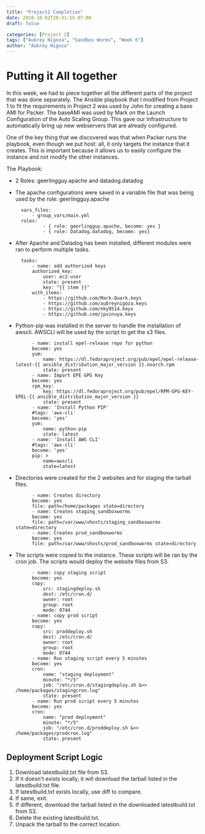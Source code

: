 ```yaml
---
title: "Project2 Completion"
date: 2018-10-02T20:31:55-07:00
draft: false

categories: [Project 2]
tags: ["Aubrey Nigoza", "Sandbox Worms", "Week 6"]
author: "Aubrey Nigoza"
---
```

# Putting it All together #

In this week, we had to piece together all the different parts of the project that was done separately. The Ansible playbook that I modified from Project 1 to fit the requirements in Project 2 was used by John for creating a base AMI for Packer. The baseAMI was used by Mark on the Launch Configuration of the Auto Scaling Group. This gave our Infrastructure to automatically bring up new webservers that are already configured. 

One of the key thing that we discovered was that when Packer runs the playbook, even though we put host: all, it only targets the instance that it creates. This is important because it allows us to easily configure the instance and not modify the other instances.

The Playbook:

- 2 Roles: geerlingguy.apache and datadog.datadog
- The apache configurations were saved in a variable file that was being used by the role: geerlingguy.apache

        vars_files:
            - group_vars/main.yml
        roles:
                - { role: geerlingguy.apache, become: yes }
                - { role: Datadog.datadog, become: yes}

- After Apache and Datadog has been installed, different modules were ran to perform multiple tasks.


        
        tasks:
            - name: add authorized keys
            authorized_key:
                user: ec2-user
                state: present
                key: "{{ item }}"
            with_items:
                - https://github.com/Mark-Quark.keys
                - https://github.com/aubreynigoza.keys
                - https://github.com/nky9514.keys
                - https://github.com/jpvinuya.keys

- Python-pip was installed in the server to handle the installation of awscli. AWSCLI will be used by the script to get the s3 files.

            - name: install epel-release repo for python
            become: yes
            yum:
                name: https://dl.fedoraproject.org/pub/epel/epel-release-latest-{{ ansible_distribution_major_version }}.noarch.rpm
                state: present
            - name: Import EPE GPG Key
            become: yes
            rpm_key:
                key: https://dl.fedoraproject.org/pub/epel/RPM-GPG-KEY-EPEL-{{ ansible_distribution_major_version }}
                state: present
            - name: 'Install Python PIP'
            #tags: 'aws-cli'
            become: 'yes'
            yum:
                name: python-pip
                state: latest
            - name: 'Install AWS CLI'
            #tags: 'aws-cli'
            become: 'yes'
            pip: >
                name=awscli
                state=latest

- Directories were created for the 2 websites and for staging the tarball files. 

            - name: Creates directory
            become: yes
            file: path=/home/packages state=directory
            - name: Creates staging_sandboxworms
            become: yes
            file: path=/var/www/vhosts/staging_sandboxworms state=directory
            - name: Creates prod_sandboxworms
            become: yes
            file: path=/var/www/vhosts/prod_sandboxworms state=directory
- The scripts were copied to the instance. These scripts will be ran by the cron job. The scripts would deploy the website files from S3. 

            - name: copy staging script
            become: yes
            copy:
                src: stagingdeploy.sh
                dest: /etc/cron.d/
                owner: root
                group: root
                mode: 0744
            - name: copy prod script
            become: yes
            copy:
                src: proddeploy.sh
                dest: /etc/cron.d/
                owner: root
                group: root
                mode: 0744
            - name: Run staging script every 5 minutes
            become: yes
            cron:
                name: "staging deployment"
                minute: "*/5"
                job: "/etc/cron.d/stagingdeploy.sh &>> /home/packages/stagingcron.log"
                state: present
            - name: Run prod script every 5 minutes
            become: yes
            cron:
                name: "prod deployment"
                minute: "*/5"
                job: "/etc/cron.d/proddeploy.sh &>> /home/packages/prodcron.log"
                state: present

## Deployment Script Logic
1. Download latestbuild.txt file from S3.
2. If it doesn't exists locally, it will download the tarball listed in the latestbuild.txt file.
3. If latestbuild.txt exists locally, use diff to compare.
4. If same, exit.
5. If different, download the tarball listed in the downloaded latestbuild.txt from S3.
6. Delete the existing latestbuild.txt.
7. Unpack the tarball to the correct location.
